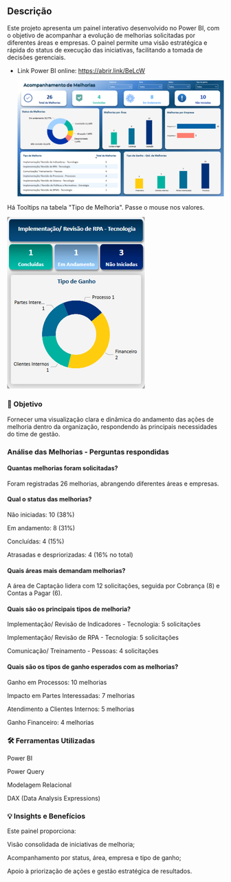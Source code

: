 ## Descrição

Este projeto apresenta um painel interativo desenvolvido no Power BI, com o objetivo de acompanhar a evolução de melhorias solicitadas por diferentes áreas e empresas. O painel permite uma visão estratégica e rápida do status de execução das iniciativas, facilitando a tomada de decisões gerenciais.
- Link Power BI online: https://abrir.link/BeLcW

  ![melhoria](relatorio.png)

Há Tooltips na tabela "Tipo de Melhoria". Passe o mouse nos valores.

![melhoria](tooltip.png)  


### 🎯 Objetivo
Fornecer uma visualização clara e dinâmica do andamento das ações de melhoria dentro da organização, respondendo às principais necessidades do time de gestão.

### Análise das Melhorias - Perguntas respondidas
#### Quantas melhorias foram solicitadas?
  
Foram registradas 26 melhorias, abrangendo diferentes áreas e empresas.

#### Qual o status das melhorias?

Não iniciadas: 10 (38%)

Em andamento: 8 (31%)

Concluídas: 4 (15%)

Atrasadas e despriorizadas: 4 (16% no total)

#### Quais áreas mais demandam melhorias?
  
A área de Captação lidera com 12 solicitações, seguida por Cobrança (8) e Contas a Pagar (6).

#### Quais são os principais tipos de melhoria?

Implementação/ Revisão de Indicadores - Tecnologia: 5 solicitações

Implementação/ Revisão de RPA - Tecnologia: 5 solicitações

Comunicação/ Treinamento - Pessoas: 4 solicitações

#### Quais são os tipos de ganho esperados com as melhorias?

Ganho em Processos: 10 melhorias

Impacto em Partes Interessadas: 7 melhorias

Atendimento a Clientes Internos: 5 melhorias

Ganho Financeiro: 4 melhorias

### 🛠️ Ferramentas Utilizadas
Power BI

Power Query

Modelagem Relacional

DAX (Data Analysis Expressions)

### 💡 Insights e Benefícios
Este painel proporciona:

Visão consolidada de iniciativas de melhoria;

Acompanhamento por status, área, empresa e tipo de ganho;

Apoio à priorização de ações e gestão estratégica de resultados.

